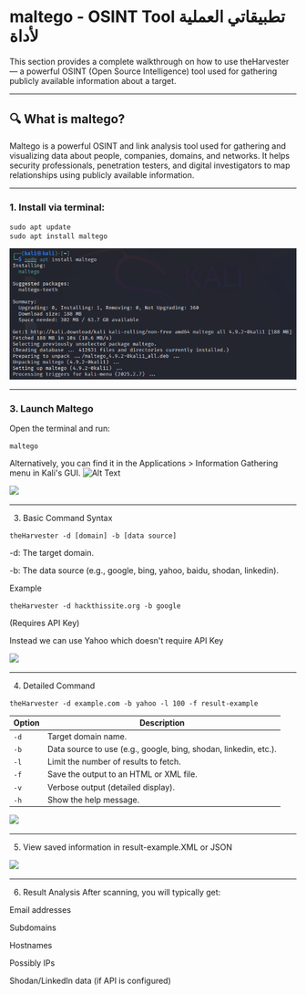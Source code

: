 # maltego - OSINT Tool تطبيقاتي العملية لأداة

This section provides a complete walkthrough on how to use theHarvester — a powerful OSINT (Open Source Intelligence) tool used for gathering publicly available information about a target.

---

## 🔍 What is maltego?

Maltego is a powerful OSINT and link analysis tool used for gathering and visualizing data about people, companies, domains, and networks. It helps security professionals, penetration testers, and digital investigators to map relationships using publicly available information.

---

### 1. Install via terminal:
```
sudo apt update
sudo apt install maltego
```

![Alt Text](images/maltego_install.png)

---

### 3. Launch Maltego
Open the terminal and run:
```
maltego
```


Alternatively, you can find it in the Applications > Information Gathering menu in Kali's GUI.
![Alt Text](images/GUI.png)

<img src="https://github.com/Raghda35/maltego-Practice/blob/186bddefb3e1b75520c05711110a69825e86d09a/images/GUI.png" width=50%/>



---

3. Basic Command Syntax
```
theHarvester -d [domain] -b [data source]
```
-d: The target domain.

-b: The data source (e.g., google, bing, yahoo, baidu, shodan, linkedin).

Example

```
theHarvester -d hackthissite.org -b google
```
(Requires API Key)

Instead we can use Yahoo which doesn't require API Key

<img src="https://github.com/Raghda35/OSINT-Practice/blob/b852c6e5ef22ed1d7879b8a94d29010c4967674f/Basic_command.png">


---

4. Detailed Command
```
theHarvester -d example.com -b yahoo -l 100 -f result-example
```
| Option | Description                                                      |
| ------ | ---------------------------------------------------------------- |
| `-d`   | Target domain name.                                              |
| `-b`   | Data source to use (e.g., google, bing, shodan, linkedin, etc.). |
| `-l`   | Limit the number of results to fetch.                            |
| `-f`   | Save the output to an HTML or XML file.                          |
| `-v`   | Verbose output (detailed display).                               |
| `-h`   | Show the help message.                                           |

<img src="https://github.com/Raghda35/OSINT-Practice/blob/165483b49c9304c07532a1e74a8a9376c2215201/Detailed_command.png">

---

5. View saved information in result-example.XML or JSON 




<img src="https://github.com/Raghda35/OSINT-Practice/blob/832c1ea7cf277efdd1cac41147eab4170ed609f2/View_result.png">


---

6. Result Analysis
After scanning, you will typically get:

Email addresses

Subdomains

Hostnames

Possibly IPs

Shodan/LinkedIn data (if API is configured)






